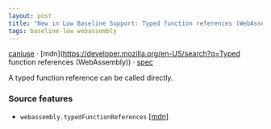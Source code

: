 ```yaml
---
layout: post
title: "New in Low Baseline Support: Typed function references (WebAssembly)"
tags: baseline-low webassembly
---
```


[caniuse](https://caniuse.com/?search=wasm-typed-fun-refs) · [mdn](https://developer.mozilla.org/en-US/search?q=Typed function references (WebAssembly)) · [spec](https://github.com/WebAssembly/function-references/blob/main/proposals/function-references/Overview.md)

A typed function reference can be called directly.

### Source features

- ``webassembly.typedFunctionReferences`` [[mdn]](https://developer.mozilla.org/en-US/search?q=webassembly.typedFunctionReferences)
